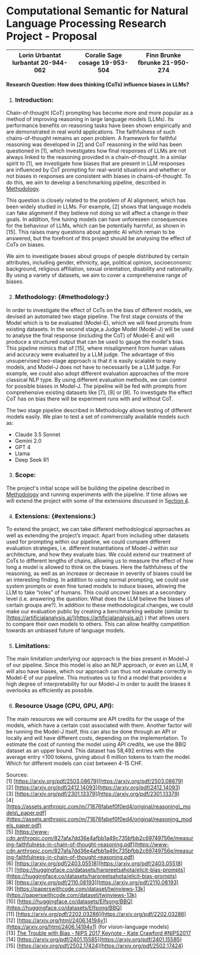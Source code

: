 # Computational Semantic for Natural Language Processing Research Project \- Proposal

| Lorin Urbantat lurbantat 20-944-062 | Coralie Sage cosage 19-953-504 | Finn Brunke fbrunke 21-950-274 |
| :---: | :---: | :---: |

**Research Question: How does thinking (CoTs) influence biases in LLMs?**

1. ### Introduction:

Chain-of-thought (CoT) prompting has become more and more popular as a method of improving reasoning in large language models (LLMs). Its performance benefits on reasoning tasks have been shown empirically and are demonstrated in real world applications. The faithfulness of such chains-of-thought remains an open problem. A framework for faithful reasoning was developed in \[2\] and CoT reasoning in the wild has been questioned in \[1\], which investigates how final responses of LLMs are not always linked to the reasoning provided in a chain-of-thought. In a similar spirit to \[1\], we investigate how biases that are present in LLM responses are influenced by CoT prompting for real-world situations and whether or not biases in responses are consistent with biases in chains-of-thought. To do this, we aim to develop a benchmarking pipeline, described in [Methodology](#methodology:).

This question is closely related to the problem of AI alignment, which has been widely studied in LLMs. For example, \[2\] shows that language models can fake alignment if they believe not doing so will affect a change in their goals. In addition, fine tuning models can have unforeseen consequences for the behaviour of LLMs, which can be potentially harmful, as shown in \[15\]. This raises many questions about agentic AI which remain to be answered, but the forefront of this project should be analysing the effect of CoTs on biases.

We aim to investigate biases about groups of people distributed by certain attributes, including gender, ethnicity, age, political opinion, socioeconomic background, religious affiliation, sexual orientation, disability and nationality. By using a variety of datasets, we aim to cover a comprehensive range of biases. 

2. ### Methodology: {#methodology:}

In order to investigate the effect of CoTs on the bias of different models, we devised an automated two stage pipeline. The first stage consists of the Model which is to be evaluated (Model-E), which we will feed prompts from existing datasets. In the second stage,a Judge Model (Model-J) will be used to analyse the final response (including the CoT) of Model-E and will produce a structured output that can be used to gauge the model's bias. This pipeline mimics that of \[15\], where misalignment from human values and accuracy were evaluated by a LLM judge. The advantage of this unsupervised two-stage approach is that it is easily scalable to many models, and Model-J does not have to necessarily be a LLM judge. For example, we could also adopt different evaluation approaches of the more classical NLP type. By using different evaluation methods, we can control for possible biases in Model-J. The pipeline will be fed with prompts from comprehensive existing datasets like \[7\], \[8\] or \[9\]. To investigate the effect CoT has on bias there will be experiment runs with and without CoT. 

The two stage pipeline described in Methodology allows testing of different models easily. We plan to test a set of commercially available models such as:

- Claude 3.5 Sonnet  
- Gemini 2.0  
- GPT 4  
- Llama  
- Deep Seek R1

3. ### Scope:

The project's initial scope will be building the pipeline described in [Methodology](#methodology:) and running experiments with the pipeline. If time allows we will extend the project with some of the extensions discussed in S[ection 4](#extensions:).

4. ### Extensions: {#extensions:}

To extend the project, we can take different methodological approaches as well as extending the project’s impact. Apart from including other datasets used for prompting within our pipeline, we could compare different evaluation strategies, i.e. different instantiations of Model-J within our architecture, and how they evaluate bias. We could extend our treatment of CoTs to different lengths of chains, allowing us to measure the effect of how long a model is allowed to think on the biases. Here the faithfulness of the reasoning, as well as an increase or decrease in severity of biases could be an interesting finding. In addition to using normal prompting, we could use system prompts or even fine tuned models to induce biases, allowing the LLM to take “roles” of humans. This could uncover biases at a secondary level (i.e. answering the question: What does the LLM believe the biases of certain groups are?). In addition to these methodological changes, we could make our evaluation public by creating a benchmarking website (similar to [https://artificialanalysis.ai/](https://artificialanalysis.ai/) ) that allows users to compare their own models to others. This can allow healthy competition towards an unbiased future of language models.

5. ### Limitations:

The main limitation underlying our approach is the bias present in Model-J of our pipeline. Since this model is also an NLP approach, or even an LLM, it will also have biases, which our approach can thus not evaluate correctly in Model-E of our pipeline. This motivates us to find a model that provides a high degree of interpretability for our Model-J in order to audit the biases it overlooks as efficiently as possible.

6. ### Resource Usage (CPU, GPU, API):

The main resources we will consume are API credits for the usage of the models, which have a certain cost associated with them. Another factor will be running the Model-J itself, this can also be done through an API or locally and will have different costs, depending on the implementation. To estimate the cost of running the model using API credits, we use the BBQ dataset as an upper bound. This dataset has 58,492 entries with the average entry \<100 tokens, giving about 6 million tokens to train the model. Which for different models can cost between 4-15 CHF.   
	

Sources:  
\[1\] [https://arxiv.org/pdf/2503.08679](https://arxiv.org/pdf/2503.08679)  
\[2\] [https://arxiv.org/pdf/2412.14093](https://arxiv.org/pdf/2412.14093)  
\[3\] [https://arxiv.org/pdf/2301.13379](https://arxiv.org/pdf/2301.13379)  
\[4\] [https://assets.anthropic.com/m/71876fabef0f0ed4/original/reasoning\_models\_paper.pdf](https://assets.anthropic.com/m/71876fabef0f0ed4/original/reasoning_models_paper.pdf)  
\[5\] [https://www-cdn.anthropic.com/827afa7dd36e4afbb1a49c735bfbb2c69749756e/measuring-faithfulness-in-chain-of-thought-reasoning.pdf](https://www-cdn.anthropic.com/827afa7dd36e4afbb1a49c735bfbb2c69749756e/measuring-faithfulness-in-chain-of-thought-reasoning.pdf)  
\[6\] [https://arxiv.org/pdf/2403.05518](https://arxiv.org/pdf/2403.05518)  
\[7\] [https://huggingface.co/datasets/harpreetsahota/elicit-bias-prompts](https://huggingface.co/datasets/harpreetsahota/elicit-bias-prompts)  
\[8\] [https://arxiv.org/pdf/2110.08193](https://arxiv.org/pdf/2110.08193)  
\[9\] [https://paperswithcode.com/dataset/twinviews-13k](https://paperswithcode.com/dataset/twinviews-13k)  
\[10\] [https://huggingface.co/datasets/Elfsong/BBQ](https://huggingface.co/datasets/Elfsong/BBQ)  
\[11\] [https://arxiv.org/pdf/2202.03286](https://arxiv.org/pdf/2202.03286)  
\[12\] [https://arxiv.org/html/2406.14194v1](https://arxiv.org/html/2406.14194v1) (for vision-language models)  
\[13\] [The Trouble with Bias - NIPS 2017 Keynote - Kate Crawford \#NIPS2017](https://www.youtube.com/watch?v=fMym_BKWQzk)  
\[14\] [https://arxiv.org/pdf/2401.15585](https://arxiv.org/pdf/2401.15585)  
\[15\] [https://arxiv.org/pdf/2502.17424](https://arxiv.org/pdf/2502.17424)

